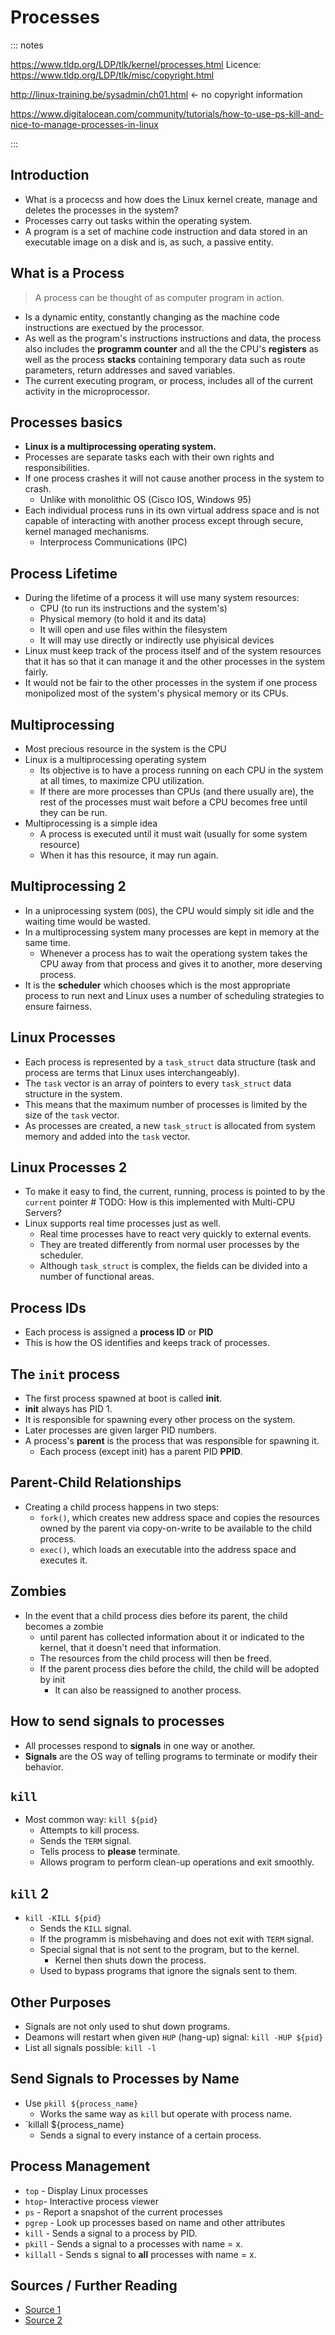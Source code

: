 # Processes

::: notes 

https://www.tldp.org/LDP/tlk/kernel/processes.html
Licence: https://www.tldp.org/LDP/tlk/misc/copyright.html

http://linux-training.be/sysadmin/ch01.html <- no copyright information

https://www.digitalocean.com/community/tutorials/how-to-use-ps-kill-and-nice-to-manage-processes-in-linux

:::

## Introduction 

- What is a procecss and how does the Linux kernel create, manage and deletes 
  the processes in the system?
- Processes carry out tasks within the operating system.
- A program is a set of machine code instruction and data stored in an 
  executable image on a disk and is, as such, a passive entity.

## What is a Process

> A process can be thought of as computer program in action.

- Is a dynamic entity, constantly changing as the machine code instructions
  are exectued by the processor.
- As well as the program's instructions instructions and data, the process
  also includes the **programm counter** and all the the CPU's **registers**
  as well as the process **stacks** containing temporary data such as route 
  parameters, return addresses and saved variables.
- The current executing program, or process, includes all of the current
  activity in the microprocessor.

## Processes basics

- **Linux is a multiprocessing operating system.**
- Processes are separate tasks each with their own rights and responsibilities.
- If one process crashes it will not cause another process in the system to 
  crash.
  - Unlike with monolithic OS (Cisco IOS, Windows 95)
- Each individual process runs in its own virtual address space and is not
  capable of interacting with another process except through secure, kernel
  managed mechanisms.
  - Interprocess Communications (IPC)

## Process Lifetime

- During the lifetime of a process it will use many system resources:
  - CPU (to run its instructions and the system's)
  - Physical memory (to hold it and its data)
  - It will open and use files within the filesystem
  - It will may use directly or indirectly use phyisical devices
- Linux must keep track of the process itself and of the system resources that
  it has so that it can manage it and the other processes in the system fairly.
- It would not be fair to the other processes in the system if one process
  monipolized most of the system's physical memory or its CPUs.

## Multiprocessing

- Most precious resource in the system is the CPU
- Linux is a multiprocessing operating system
  - Its objective is to have a process running on each CPU in the system at all
    times, to maximize CPU utilization.
  - If there are more processes than CPUs (and there usually are), the rest of
    the processes must wait before a CPU becomes free until they can be run.
- Multiprocessing is a simple idea
  - A process is executed until it must wait (usually for some system resource)
  - When it has this resource, it may run again.

## Multiprocessing 2

- In a uniprocessing system (`DOS`), the CPU would simply sit idle and the 
  waiting time would be wasted.
- In a multiprocessing system many processes are kept in memory at the same
  time.
  - Whenever a process has to wait the operationg system takes the CPU away
    from that process and gives it to another, more deserving process.
- It is the **scheduler** which chooses which is the most appropriate process
  to run next and Linux uses a number of scheduling strategies to ensure 
  fairness.

## Linux Processes

- Each process is represented by a `task_struct` data structure (task and 
  process are terms that Linux uses interchangeably).
- The `task` vector is an array of pointers to every `task_struct` data 
  structure in the system.
- This means that the maximum number of processes is limited by the size of
  the `task` vector.
- As processes are created, a new `task_struct` is allocated from system memory
  and added into the `task` vector.

## Linux Processes 2

- To make it easy to find, the current, running, process is pointed to by the
  `current` pointer  # TODO: How is this implemented with Multi-CPU Servers?
- Linux supports real time processes just as well.
  - Real time processes have to react very quickly to external events.
  - They are treated differently from normal user processes by the scheduler.
  - Although `task_struct` is complex, the fields can be divided into a number
    of functional areas.

## Process IDs

- Each process is assigned a **process ID** or **PID**
- This is how the OS identifies and keeps track of processes.

## The `init` process

- The first process spawned at boot is called __init__.
- __init__ always has PID 1.
- It is responsible for spawning every other process on the system.
- Later processes are given larger PID numbers.
- A process's __parent__ is the process that was responsible for spawning it.
  - Each process (except init) has a parent PID __PPID__.

## Parent-Child Relationships

- Creating a child process happens in two steps:
  - `fork()`, which creates new address space and copies the resources owned by
    the parent via copy-on-write to be available to the child process.
  - `exec()`, which loads an executable into the address space and executes it.

## Zombies

- In the event that a child process dies before its parent, the child becomes a
  zombie
  - until parent has collected information about it or indicated to the kernel,
    that it doesn't need that information.
  - The resources from the child process will then be freed.
  - If the parent process dies before the child, the child will be adopted by
    init
    - It can also be reassigned to another process.

## How to send signals to processes

- All processes respond to __signals__ in one way or another.
- __Signals__ are the OS way of telling programs to terminate or modify their
  behavior.

## `kill`

- Most common way: `kill ${pid}`
  - Attempts to kill process.
  - Sends the `TERM` signal.
  - Tells process to **please** terminate.
  - Allows program to perform clean-up operations and exit smoothly.

## `kill` 2

- `kill -KILL ${pid}`
  - Sends the `KILL` signal.
  - If the programm is misbehaving and does not exit with `TERM` signal.
  - Special signal that is not sent to the program, but to the kernel.
    - Kernel then shuts down the process.
  - Used to bypass programs that ignore the signals sent to them.

## Other Purposes

- Signals are not only used to shut down programs.
- Deamons will restart when given `HUP` (hang-up) signal: `kill -HUP ${pid}`
- List all signals possible: `kill -l`

## Send Signals to Processes by Name

- Use `pkill ${process_name}`
  - Works the same way as `kill` but operate with process name.
- `killall ${process_name}
  - Sends a signal to every instance of a certain process.

## Process Management

- `top` - Display Linux processes
- `htop`- Interactive process viewer
- `ps` - Report a snapshot of the current processes
- `pgrep` - Look up processes based on name and other attributes
- `kill` - Sends a signal to a process by PID.
- `pkill` - Sends a signal to a processes with name = x.
- `killall` - Sends s signal to **all** processes with name = x.

## Sources / Further Reading

- [Source 1](https://www.tldp.org/LDP/tlk/kernel/processes.html)
- [Source 2](https://www.digitalocean.com/community/tutorials/how-to-use-ps-kill-and-nice-to-manage-processes-in-linux)
